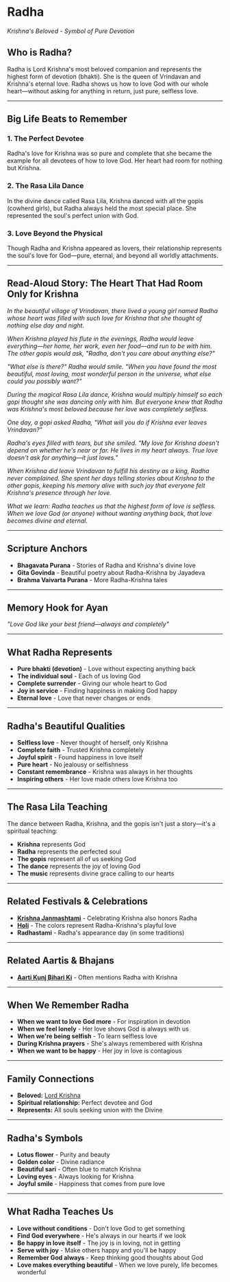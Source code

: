 # Radha
*Krishna's Beloved - Symbol of Pure Devotion*

## Who is Radha?

Radha is Lord Krishna's most beloved companion and represents the highest form of devotion (bhakti). She is the queen of Vrindavan and Krishna's eternal love. Radha shows us how to love God with our whole heart—without asking for anything in return, just pure, selfless love.

---

## Big Life Beats to Remember

### 1. **The Perfect Devotee**
Radha's love for Krishna was so pure and complete that she became the example for all devotees of how to love God. Her heart had room for nothing but Krishna.

### 2. **The Rasa Lila Dance**
In the divine dance called Rasa Lila, Krishna danced with all the gopis (cowherd girls), but Radha always held the most special place. She represented the soul's perfect union with God.

### 3. **Love Beyond the Physical**
Though Radha and Krishna appeared as lovers, their relationship represents the soul's love for God—pure, eternal, and beyond all worldly attachments.

---

## Read-Aloud Story: The Heart That Had Room Only for Krishna

*In the beautiful village of Vrindavan, there lived a young girl named Radha whose heart was filled with such love for Krishna that she thought of nothing else day and night.*

*When Krishna played his flute in the evenings, Radha would leave everything—her home, her work, even her food—and run to be with him. The other gopis would ask, "Radha, don't you care about anything else?"*

*"What else is there?" Radha would smile. "When you have found the most beautiful, most loving, most wonderful person in the universe, what else could you possibly want?"*

*During the magical Rasa Lila dance, Krishna would multiply himself so each gopi thought she was dancing only with him. But everyone knew that Radha was Krishna's most beloved because her love was completely selfless.*

*One day, a gopi asked Radha, "What will you do if Krishna ever leaves Vrindavan?"*

*Radha's eyes filled with tears, but she smiled. "My love for Krishna doesn't depend on whether he's near or far. He lives in my heart always. True love doesn't ask for anything—it just loves."*

*When Krishna did leave Vrindavan to fulfill his destiny as a king, Radha never complained. She spent her days telling stories about Krishna to the other gopis, keeping his memory alive with such joy that everyone felt Krishna's presence through her love.*

*What we learn: Radha teaches us that the highest form of love is selfless. When we love God (or anyone) without wanting anything back, that love becomes divine and eternal.*

---

## Scripture Anchors
- **Bhagavata Purana** - Stories of Radha and Krishna's divine love
- **Gita Govinda** - Beautiful poetry about Radha-Krishna by Jayadeva
- **Brahma Vaivarta Purana** - More Radha-Krishna tales

---

## Memory Hook for Ayan
*"Love God like your best friend—always and completely"*

---

## What Radha Represents
- **Pure bhakti (devotion)** - Love without expecting anything back
- **The individual soul** - Each of us loving God
- **Complete surrender** - Giving our whole heart to God
- **Joy in service** - Finding happiness in making God happy
- **Eternal love** - Love that never changes or ends

---

## Radha's Beautiful Qualities
- **Selfless love** - Never thought of herself, only Krishna
- **Complete faith** - Trusted Krishna completely
- **Joyful spirit** - Found happiness in love itself
- **Pure heart** - No jealousy or selfishness
- **Constant remembrance** - Krishna was always in her thoughts
- **Inspiring others** - Her love made others love Krishna too

---

## The Rasa Lila Teaching

The dance between Radha, Krishna, and the gopis isn't just a story—it's a spiritual teaching:
- **Krishna** represents God
- **Radha** represents the perfected soul
- **The gopis** represent all of us seeking God
- **The dance** represents the joy of loving God
- **The music** represents divine grace calling to our hearts

---

## Related Festivals & Celebrations
- **[Krishna Janmashtami](../section1-festivals/07-krishna-janmashtami.md)** - Celebrating Krishna also honors Radha
- **[Holi](../section1-festivals/04-holi.md)** - The colors represent Radha-Krishna's playful love
- **Radhastami** - Radha's appearance day (in some traditions)

---

## Related Aartis & Bhajans
- **[Aarti Kunj Bihari Ki](../section2-aartis-bhajans/01-aarti-kunj-bihari.md)** - Often mentions Radha with Krishna

---

## When We Remember Radha
- **When we want to love God more** - For inspiration in devotion
- **When we feel lonely** - Her love shows God is always with us
- **When we're being selfish** - To learn selfless love
- **During Krishna prayers** - She's always remembered with Krishna
- **When we want to be happy** - Her joy in love is contagious

---

## Family Connections
- **Beloved:** [Lord Krishna](./04-lord-krishna.md)
- **Spiritual relationship:** Perfect devotee and God
- **Represents:** All souls seeking union with the Divine

---

## Radha's Symbols
- **Lotus flower** - Purity and beauty
- **Golden color** - Divine radiance
- **Beautiful sari** - Often blue to match Krishna
- **Loving eyes** - Always looking for Krishna
- **Joyful smile** - Happiness that comes from pure love

---

## What Radha Teaches Us
- **Love without conditions** - Don't love God to get something
- **Find God everywhere** - He's always in our hearts if we look
- **Be happy in love itself** - The joy is in loving, not in getting
- **Serve with joy** - Make others happy and you'll be happy
- **Remember God always** - Keep thinking good thoughts about God
- **Love makes everything beautiful** - When we love purely, life becomes wonderful